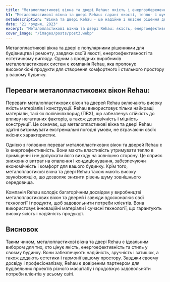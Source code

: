 ```yaml
---
title: "Металопластикові вікна та двері Rehau: якість і енергозбереження"
h1: "Металопластикові вікна та двері Rehau: гарант якості, тепло- і шумоізоляції та довговічності"
metadescription: "Вікна та двері Rehau - це надійне і якісне рішення для вашого будинку. Вони відрізняються стильним дизайном, енергоефективністю та високою звукоізоляцією."
date: "21 грудня, 2023"
excerpt: "Металопластикові вікна та двері Rehau: якість, енергоефективність та стиль для вашого будинку."
cover_image: "/images/posts/post3.webp"
---
```


Металопластикові вікна та двері є популярними рішеннями для будівництва і ремонту, завдяки своїй якості, енергоефективності та естетичному вигляду. Одним з провідних виробників металопластикових систем є компанія Rehau, яка пропонує високоякісні продукти для створення комфортного і стильного простору у вашому будинку.

## Переваги металопластикових вікон Rehau:

Переваги металопластикових вікон та дверей Rehau включають високу якість матеріалів і конструкції. Rehau використовує тільки найкращі матеріали, такі як полівінілхлорид (ПВХ), що забезпечує стійкість до впливу негативних факторів, а також довговічність і міцність конструкції. Це означає, що металопластикові вікна та двері Rehau здатні витримувати екстремальні погодні умови, не втрачаючи своїх якісних характеристик.

Однією з головних переваг металопластикових вікон та дверей Rehau є їх енергоефективність. Вони мають властивість утримувати тепло в приміщенні і не допускати його виходу на зовнішню сторону. Це сприяє зниженню витрат на опалення і кондиціонування, забезпечуючи економічність і комфорт для вашого будинку. Крім того, металопластикові вікна та двері Rehau також мають високу звукоізоляцію, що дозволяє знизити рівень шуму зовнішнього середовища.

Компанія Rehau володіє багаторічним досвідом у виробництві металопластикових вікон та дверей і завжди вдосконалює свої технології і продукти, щоб задовольнити потреби клієнтів. Вона використовує інноваційні матеріали і сучасні технології, що гарантують високу якість і надійність продукції.

## Висновок

Таким чином, металопластикові вікна та двері Rehau є ідеальним вибором для тих, хто цінує якість, енергоефективність та стиль у своєму будинку. Вони забезпечують надійність, зручність і затишок, а також додають естетики і гармонії вашому простору. Завдяки своєму досвіду і професіоналізму, Rehau є довіреним партнером для будівельних проектів різного масштабу і продовжує задовольняти потреби клієнтів у всьому світі.
